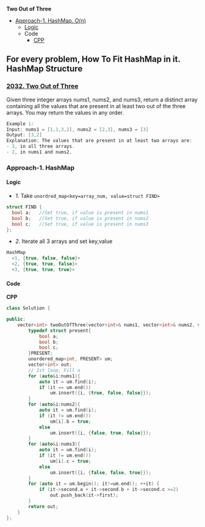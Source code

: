 **Two Out of Three**
- [Approach-1. HashMap. O(n)](#a1)
  - [Logic](#l)
  - Code
    - [CPP](#cpp)

## For every problem, How To Fit HashMap in it. HashMap Structure

### [2032. Two Out of Three](https://leetcode.com/problems/two-out-of-three/description/)
Given three integer arrays nums1, nums2, and nums3, return a distinct array containing all the values that are present in at least two out of the three arrays. You may return the values in any order.
```c
Example 1:
Input: nums1 = [1,1,3,2], nums2 = [2,3], nums3 = [3]
Output: [3,2]
Explanation: The values that are present in at least two arrays are:
- 3, in all three arrays.
- 2, in nums1 and nums2.
```

<a name=a1></a>
### Approach-1. HashMap
<a name=l></a>
#### Logic
- _1._ Take `unordred_map<key=array_num, value=struct FIND>`
```c
struct FIND {
  bool a;   //Set true, if value is present in nums1
  bool b;   //Set true, if value is present in nums2
  bool c;   //Set true, if value is present in nums3
};
```
- _2._ Iterate all 3 arrays and set key,value
```c
HashMap
  <1, {true, false, false}>
  <2, {true, true, false}>
  <3, {true, true, true}>
```

#### Code
**CPP**
```cpp
class Solution {

public:
    vector<int> twoOutOfThree(vector<int>& nums1, vector<int>& nums2, vector<int>& nums3) {
        typedef struct present{
            bool a;
            bool b;
            bool c;
        }PRESENT;
        unordered_map<int, PRESENT> um;
        vector<int> out;
        // 1st loop, Fill a
        for (auto&i:nums1){
            auto it = um.find(i);
            if (it == um.end())
                um.insert({i, {true, false, false}});
        }
        for (auto&i:nums2){
            auto it = um.find(i);
            if (it != um.end())
                um[i].b = true;
            else
                um.insert({i, {false, true, false}});
        }
        for (auto&i:nums3){
            auto it = um.find(i);
            if (it != um.end())
                um[i].c = true;
            else
                um.insert({i, {false, false, true}});
        }
        for (auto it = um.begin(); it!=um.end(); ++it) {
            if (it->second.a + it->second.b + it->second.c >=2)
                out.push_back(it->first);
        }
        return out;
    }
};
```
